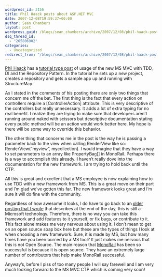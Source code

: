 ```yaml
---
wordpress_id: 3156
title: Phil Haack posts about ASP.NET MVC
date: 2007-12-08T19:59:37+00:00
author: Sean Chambers
layout: post
wordpress_guid: /blogs/sean_chambers/archive/2007/12/08/phil-haack-posts-about-asp-net-mvc.aspx
dsq_thread_id:
  - "265806002"
categories:
  - Uncategorized
redirect_from: "/blogs/sean_chambers/archive/2007/12/08/phil-haack-posts-about-asp-net-mvc.aspx/"
---
```

<a href="http://haacked.com/Default.aspx" target="_blank">Phil Haack</a> has a <a href="http://haacked.com/archive/2007/12/07/tdd-and-dependency-injection-with-asp.net-mvc.aspx" target="_blank">tutorial type post</a> of usage of the new MS MVC with TDD, DI and the Repository Pattern. In the tutorial he sets up a new project, creates a repository and gets a sample app up and running with StructureMap.

As I stated in the comments of his posting there are only two things that concern me off the bat. The first thing is the fact that every action on controllers require a [ControllerAction] attribute. This is very descriptive of the controllers but really unnecessary. It adds a lot of extra typing for no real benefit. I realize they are trying to make sure that developers aren&#8217;t running around naked with scissors but descriptive documentation stating every public method will be an action would work better here. My hope is there will be some way to override this behavior.

The other thing that concerns me in&nbsp;the&nbsp;post is the way&nbsp;he is passing a parameter back to the view when calling RenderView like so: RenderView(&#8220;myview&#8221;, mycollection). I would imagine that they have a way to set parameters to an array like PropertyBag[] in MonoRail. Perhaps there is a way to accomplish this already. I haven&#8217;t really dove into the documentation for the new framework. I am trying to hold back until the CTP.

All this is great and excellent that a MS employee is now explaining how to use TDD with a new framework from MS. This is a great move on their part and I&#8217;m glad we&#8217;ve gotten this far. The new framework looks great and I&#8217;m sure it will do fine with the community.

Regardless of how awesome it looks, I do have to go back to an <a href="http://www.lostechies.com/blogs/sean_chambers/archive/2007/09/22/microsoft-s-fancy-footwork.aspx" target="_blank">older posting that I wrote</a>&nbsp;that&nbsp;describes at the end of the day, this is still a Microsoft technology. Therefore, there is no way you can take this framework and add features to it yourself, or fix bugs, or contribute to it. This fact alone makes me very nervous about using it. I don&#8217;t mean to get on an open source soap box here but these are the types of things I look at when choosing a new framework. Sure, it is made by MS, but how many times have you been burned by a MS tool? It just makes me nervous that this is not Open Source. The main reason that <a href="http://www.castleproject.org" target="_blank">MonoRail</a> has been so successful is because it is open source. They have an extremely large number of contributors that help make MonoRail successful.

Anyway&#8217;s, before I piss of too many people I will say farewell and I am very much looking forward to the MS MVC CTP which is coming very soon!